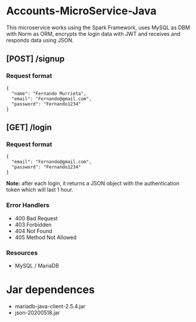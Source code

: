 # Accounts-MicroService-Java

This microservice works using the Spark Framework, uses MySQL as DBM with Norm as ORM, encrypts the login data with JWT and receives and responds data       using JSON.
  
  <h2> [POST]   /signup </h3>
  <h3> Request format </h1>
  
  ```
  {
    "name": "Fernando Murrieta",
    "email": "Fernando@gmail.com",
    "password": "Fernando1234"
  }
```
  
  
  
  
  <h2> [GET]   /login </h3>
  <h3> Request format </h1>
  
  ```
  {
    "email": "Fernando@gmail.com",
    "password": "Fernando1234"
  }
```
  **Note:** after each login, it returns a JSON object with the authentication token which will last 1 hour.

  <h3> Error Handlers </h3>
 
  -  400 Bad Request
  -  403 Forbidden
  -  404 Not Found
  -  405 Method Not Allowed
  
  
 <h3> Resources </h3>

  - MySQL / MariaDB

# Jar dependences

 - mariadb-java-client-2.5.4.jar
 - json-20200518.jar

